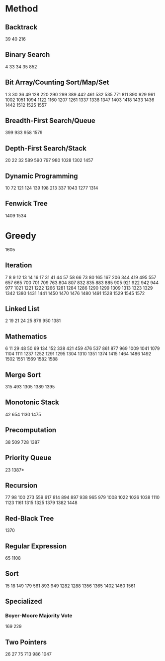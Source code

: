 # Method
## Backtrack
39
40
216
## Binary Search
4
33
34
35
852
## Bit Array/Counting Sort/Map/Set
1
3
30
36
49
128
220
290
299
389
442
461
532
535
771
811
890
929
961
1002
1051
1094
1122
1160
1207
1261
1337
1338
1347
1403
1418
1433
1436
1442
1512
1525
1557
## Breadth-First Search/Queue
399
933
958
1579
## Depth-First Search/Stack
20
22
32
589
590
797
980
1028
1302
1457
## Dynamic Programming
10
72
121
124
139
198
213
337
1043
1277
1314
## Fenwick Tree
1409
1534
# Greedy
1605
## Iteration
7
8
9
12
13
14
16
17
31
41
44
57
58
66
73
80
165
167
206
344
419
495
557
657
665
700
701
709
763
804
807
832
835
883
885
905
921
922
942
944
977
1021
1221
1222
1266
1281
1284
1286
1290
1299
1309
1313
1323
1329
1342
1380
1431
1441
1450
1470
1476
1480
1491
1528
1529
1545
1572
## Linked List
2
19
21
24
25
876
950
1381
## Mathematics
6
11
29
48
50
69
134
152
338
421
459
476
537
861
877
969
1009
1041
1079
1104
1111
1237
1252
1291
1295
1304
1310
1351
1374
1415
1464
1486
1492
1502
1551
1569
1582
1588
## Merge Sort
315
493
1305
1389
1395
## Monotonic Stack
42
654
1130
1475
## Precomputation
38
509
728
1387
## Priority Queue
23
1387*
## Recursion
77
98
100
273
559
617
814
894
897
938
965
979
1008
1022
1026
1038
1110
1123
1161
1315
1325
1379
1382
1448
## Red-Black Tree
1370
## Regular Expression
65
1108
## Sort
15
18
149
179
561
893
949
1282
1288
1356
1365
1402
1460
1561
## Specialized
### Boyer-Moore Majority Vote
169
229
## Two Pointers
26
27
75
713
986
1047
